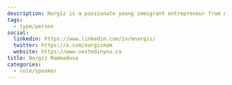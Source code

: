 ```yaml
---
description: Nargiz is a passionate young immigrant entrepreneur from Azerbaijan. She has extensive experience in technology, media, and branding industries. As a Founder and CEO of Destin AI, together with her diverse team, she is disrupting the legal tech space here in Canada. Nargiz will share how they tackle the immigration related issues with the help of Artificial Intelligence (AI) technology.
tags:
  - type/person
social:
  linkedin: https://www.linkedin.com/in/mnargiz/
  twitter: https://x.com/nargizmam
  website: https://www.vestedinyou.ca
title: Nargiz Mammadova
categories:
  - role/speaker
---
```



